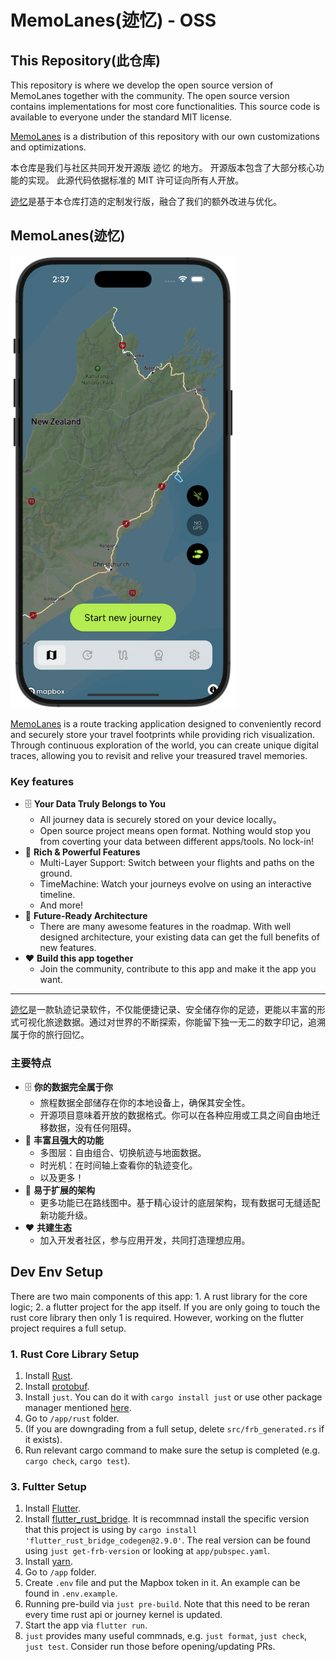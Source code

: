 # MemoLanes(迹忆) - OSS

## This Repository(此仓库)
This repository is where we develop the open source version of MemoLanes together with the community.
The open source version contains implementations for most core functionalities.
This source code is available to everyone under the standard MIT license.

[MemoLanes](https://app.memolanes.com/) is a distribution of this repository with our own customizations and optimizations.  

本仓库是我们与社区共同开发开源版 迹忆 的地方。
开源版本包含了大部分核心功能的实现。
此源代码依据标准的 MIT 许可证向所有人开放。

[迹忆](https://app.memolanes.com/)是基于本仓库打造的定制发行版，融合了我们的额外改进与优化。


## MemoLanes(迹忆)
<img src="./.github/app_screenshot.png" alt="App Screenshot" width="360">

[MemoLanes](https://app.memolanes.com/) is a route tracking application designed to conveniently record and securely store your travel footprints while providing rich visualization. Through continuous exploration of the world, you can create unique digital traces, allowing you to revisit and relive your treasured travel memories.

### Key features

- 🗄️ **Your Data Truly Belongs to You**
    - All journey data is securely stored on your device locally。
    - Open source project means open format. Nothing would stop you from coverting your data between different apps/tools. No lock-in!
- 💪 **Rich & Powerful Features**
    - Multi-Layer Support: Switch between your flights and paths on the ground.
    - TimeMachine: Watch your journeys evolve on using an interactive timeline.
    - And more!
- 🧩 **Future-Ready Architecture**
    - There are many awesome features in the roadmap. With well designed architecture, your existing data can get the full benefits of new features.
- ❤️ **Build this app together**
    - Join the community, contribute to this app and make it the app you want.

---

[迹忆](https://app.memolanes.com/)是一款轨迹记录软件，不仅能便捷记录、安全储存你的足迹，更能以丰富的形式可视化旅途数据。通过对世界的不断探索，你能留下独一无二的数字印记，追溯属于你的旅行回忆。

### 主要特点

- 🗄️ **你的数据完全属于你**
    - 旅程数据全部储存在你的本地设备上，确保其安全性。
    - 开源项目意味着开放的数据格式。你可以在各种应用或工具之间自由地迁移数据，没有任何阻碍。
- 💪 **丰富且强大的功能**
    - 多图层：自由组合、切换航迹与地面数据。
    - 时光机：在时间轴上查看你的轨迹变化。
    - 以及更多！
- 🧩 **易于扩展的架构**
    - 更多功能已在路线图中。基于精心设计的底层架构，现有数据可无缝适配新功能升级。
- ❤️ **共建生态**
    - 加入开发者社区，参与应用开发，共同打造理想应用。



## Dev Env Setup
There are two main components of this app: 1. A rust library for the core logic; 2. a flutter project for the app itself. If you are only going to touch the rust core library then only 1 is required. However, working on the flutter project requires a full setup.

### 1. Rust Core Library Setup
1. Install [Rust](https://www.rust-lang.org/tools/install).
2. Install [protobuf](https://grpc.io/docs/protoc-installation/).
3. Install `just`. You can do it with `cargo install just` or use other package manager mentioned [here](https://just.systems/man/en/packages.html).
4. Go to `/app/rust` folder.
5. (If you are downgrading from a full setup, delete `src/frb_generated.rs` if it exists).
6. Run relevant cargo command to make sure the setup is completed (e.g. `cargo check`, `cargo test`).

### 3. Fultter Setup
1. Install [Flutter](https://docs.flutter.dev/get-started/install).
2. Install [flutter_rust_bridge](https://cjycode.com/flutter_rust_bridge/quickstart). It is recommnad install the specific version that this project is using by `cargo install 'flutter_rust_bridge_codegen@2.9.0'`. The real version can be found using `just get-frb-version` or looking at `app/pubspec.yaml`.
3. Install [yarn](https://yarnpkg.com/getting-started/install).
4. Go to `/app` folder.
5. Create `.env` file and put the Mapbox token in it. An example can be found in `.env.example`.
6. Running pre-build via `just pre-build`. Note that this need to be reran every time rust api or journey kernel is updated.
7. Start the app via `flutter run`.
8. `just` provides many useful commnads, e.g. `just format`, `just check`, `just test`. Consider run those before opening/updating PRs.

